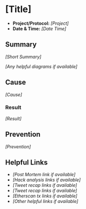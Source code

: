 # [Title]
* **Project/Protocol:** _[Project]_
* **Date & Time:** _[Date Time]_

## Summary
_[Short Summary]_

_[Any helpful diagrams if available]_

## Cause
_[Cause]_

### Result
_[Result]_

## Prevention
_[Prevention]_

## Helpful Links
* _[Post Mortem link if available]_
* _[Hack analysis links if available]_
* _[Tweet recap links if available]_
* _[Tweet recap links if available]_
* _[Etherscan tx links if available]_
* _[Other helpful links if available]_